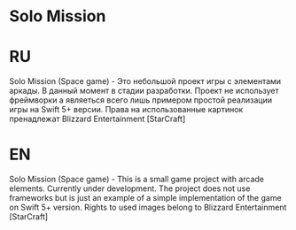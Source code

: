 # Solo Mission
# RU
Solo Mission (Space game) - Это небольшой проект игры с элементами аркады. В данный момент в стадии разработки. Проект не использует фреймворки а являеться всего лишь примером простой реализации игры на Swift 5+ версии.
Права на использованные картинок пренадлежат Blizzard Entertainment [StarCraft]
# EN
Solo Mission (Space game) - This is a small game project with arcade elements. Currently under development. The project does not use frameworks but is just an example of a simple implementation of the game on Swift 5+ version.
Rights to used images belong to Blizzard Entertainment [StarCraft]
